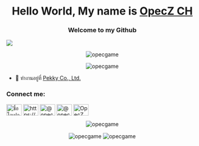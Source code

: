 <h1 align="center">Hello World, My name is <a href="https://www.opecgame.online">OpecZ CH</a></h1>
<h3 align="center">Welcome to my Github</h3>

<img align="center" src="https://lanyard-profile-readme.vercel.app/api/828642352259661834">

<p align="center"> <img src="https://count.getloli.com/get/@opecgame?theme=rule34" alt="opecgame" /> </p>

<p align="center"><img src="https://github-profile-trophy.vercel.app/?username=opecgame&no-bg=true&theme=onedark&no-frame=true&column=7&margin-w=15&margin-h=15" alt="opecgame"/></p>

- 🏢 ทำงานอยู่ที่ [Pekky Co., Ltd.](https://github.com/Pekky-Co-Ltd)

<h3 align="left">Connect me:</h3>
<p align="left">
<a href="https://fb.com/opec.gamr.3/" target="blank"><img align="center" src="https://raw.githubusercontent.com/rahuldkjain/github-profile-readme-generator/master/src/images/icons/Social/facebook.svg" alt="ชื่อโอเปก ไม่มีนามสกุล" height="30" width="40" /></a>
<a href="https://discord.gg/K6UuhuA3Ne" target="blank"><img align="center" src="https://raw.githubusercontent.com/rahuldkjain/github-profile-readme-generator/master/src/images/icons/Social/discord.svg" alt="https://discord.gg/K6UuhuA3Ne" height="30" width="40" /></a>
<a href="https://twitter.com/opecgame/" target="blank"><img align="center" src="https://raw.githubusercontent.com/rahuldkjain/github-profile-readme-generator/master/src/images/icons/Social/twitter.svg" alt="@opecgame" height="30" width="40" /></a>
<a href="https://www.instagram.com/opecgame/" target="blank"><img align="center" src="https://raw.githubusercontent.com/rahuldkjain/github-profile-readme-generator/master/src/images/icons/Social/instagram.svg" alt="@opecgame" height="30" width="40" /></a>
<a href="https://www.youtube.com/channel/UCRk3ktWmUDxuN9b4oM6bGgQ" target="blank"><img align="center" src="https://raw.githubusercontent.com/rahuldkjain/github-profile-readme-generator/master/src/images/icons/Social/youtube.svg" alt="OpecZ CH" height="30" width="40" /></a>
</p>

<p align="center"><img align="center" src="https://github-readme-stats.vercel.app/api/top-langs/?username=opecgame&show_icons=true&locale=en&layout=compact&theme=onedark" alt="opecgame" /></p>
<p align="center"><img align="center" src="https://github-readme-stats.vercel.app/api?username=opecgame&show_icons=true&locale=en&theme=onedark" alt="opecgame" />
<img align="center" src="https://github-readme-streak-stats.herokuapp.com/?user=opecgame&theme=onedark" alt="opecgame" /></p>
